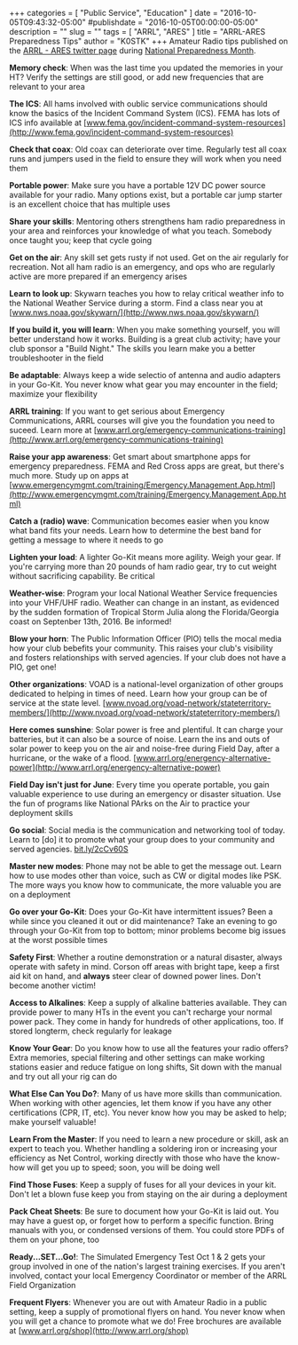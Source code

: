 +++
categories = [ "Public Service", "Education" ]
date = "2016-10-05T09:43:32-05:00"
#publishdate = "2016-10-05T00:00:00-05:00"
description = ""
slug = ""
tags = [ "ARRL", "ARES" ]
title = "ARRL-ARES Preparedness Tips"
author = "K0STK"
+++
Amateur Radio tips published on the
[ARRL - ARES twitter page](https://twitter.com/arrl_ares) during [National Preparedness
Month](https://duckduckgo.com/?q=national+preparedness+month&t=ffnt&ia=about).
<!--more-->
**Memory check**: When was the last time you updated the memories in
your HT? Verify the settings are still good, or add new frequencies that
are relevant to your area

**The ICS**: All hams involved with oublic service
communications should know the basics of the Incident
Command System (ICS). FEMA has lots of ICS info available at
[www.fema.gov/incident-command-system-resources](http://www.fema.gov/incident-command-system-resources)

**Check that coax**: Old coax can deteriorate over time. Regularly
test all coax runs and jumpers used in the field to ensure they will
work when you need them

**Portable power**: Make sure you have a portable 12V DC power
source available for your radio. Many options exist, but a portable car
jump starter is an excellent choice that has multiple uses

**Share your skills**: Mentoring others strengthens ham radio
preparedness in your area and reinforces your knowledge of what you
teach. Somebody once taught you; keep that cycle going

**Get on the air**: Any skill set gets rusty if not used. Get on the
air regularly for recreation. Not all ham radio is an emergency, and ops
who are regularly active are more prepared if an emergency arises

**Learn to look up**: Skywarn teaches you how to relay critical
weather info to the National Weather Service during a storm. Find a
class near you at
[www.nws.noaa.gov/skywarn/](http://www.nws.noaa.gov/skywarn/)

**If you build it, you will learn**: When you make something
yourself, you will better understand how it works. Building is a great
club activity; have your club sponsor a "Build Night." The skills you
learn make you a better troubleshooter in the field

**Be adaptable**: Always keep a wide selectio of antenna and audio
adapters in your Go-Kit. You never know what gear you may encounter in
the field; maximize your flexibility

**ARRL training**: If you want to get serious about Emergency
Communications, ARRL courses will give you the foundation you need to
suceed. Learn more at
[www.arrl.org/emergency-communications-training](http://www.arrl.org/emergency-communications-training)

**Raise your app awareness**: Get smart about smartphone
apps for emergency preparedness. FEMA and Red Cross apps
are great, but there's much more. Study up on apps at
[www.emergencymgmt.com/training/Emergency.Management.App.html](http://www.emergencymgmt.com/training/Emergency.Management.App.html)

**Catch a (radio) wave**: Communication becomes easier when you
know what band fits your needs. Learn how to determine the best band for
getting a message to where it needs to go

**Lighten your load**: A lighter Go-Kit means more agility. Weigh
your gear. If you're carrying more than 20 pounds of ham radio gear, try
to cut weight without sacrificing capability. Be critical

**Weather-wise**: Program your local National Weather Service
frequencies into your VHF/UHF radio. Weather can change in an instant,
as evidenced by the sudden formation of Tropical Storm Julia along the
Florida/Georgia coast on Septenber 13th, 2016. Be informed!

**Blow your horn**: The Public Information Officer (PIO) tells the
mocal media how your club bebefits your community. This raises your
club's visibility and fosters relationships with served agencies. If
your club does not have a PIO, get one!

**Other organizations**: VOAD is a national-level
organization of other groups dedicated to helping in times of
need. Learn how your group can be of service at the state level.
[www.nvoad.org/voad-network/stateterritory-members/](http://www.nvoad.org/voad-network/stateterritory-members/)

**Here comes sunshine**: Solar power is free and plentiful. It
can charge your batteries, but it can also be a source of noise.
Learn the ins and outs of solar power to keep you on the air and
noise-free during Field Day, after a hurricane, or the wake of a flood.
[www.arrl.org/energency-alternative-power](http://www.arrl.org/energency-alternative-power)

**Field Day isn't just for June**: Every time you operate portable,
you gain valuable experience to use during an emergency or disaster
situation. Use the fun of programs like National PArks on the Air to
practice your deployment skills

**Go social**: Social media is the communication and networking
tool of today. Learn to [do] it to promote what your group does to your
community and served agencies. [bit.ly/2cCv60S](http://bit.ly/2cCv60S)

**Master new modes**: Phone may not be able to get the message out.
Learn how to use modes other than voice, such as CW or digital modes
like PSK. The more ways you know how to communicate, the more valuable
you are on a deployment

**Go over your Go-Kit**: Does your Go-Kit have intermittent issues?
Been a while since you cleaned it out or did maintenance? Take an
evening to go through your Go-Kit from top to bottom; minor problems
become big issues at the worst possible times

**Safety First**: Whether a routine demonstration or a natural disaster,
always operate with safety in mind. Corson off areas with bright tape, keep a
first aid kit on hand, and **always** steer clear of downed power lines. Don't
become another victim!

**Access to Alkalines**: Keep a supply of alkaline batteries available.
They can provide power to many HTs in the event you can't recharge your normal
power pack. They come in handy for hundreds of other applications, too. If
stored longterm, check regularly for leakage

**Know Your Gear**: Do you know how to use all the features your radio
offers? Extra memories, special filtering and other settings can make working
stations easier and reduce fatigue on long shifts, Sit down with the manual
and try out all your rig can do

**What Else Can You Do?**: Many of us have more skills than
communication. When working with other agencies, let them know if you have any
other certifications (CPR, IT, etc). You never know how you may be asked to
help; make yourself valuable!

**Learn From the Master**: If you need to learn a new procedure or skill,
ask an expert to teach you. Whether handling a soldering iron or increasing
your efficiency as Net Control, working directly with those who have the
know-how will get you up to speed; soon, you will be doing well

**Find Those Fuses**: Keep a supply of fuses for all your devices in your
kit. Don't let a blown fuse keep you from staying on the air during a
deployment

**Pack Cheat Sheets**: Be sure to document how your Go-Kit is laid out.
You may have a guest op, or forget how to perform a specific function. Bring
manuals with you, or condensed versions of them. You could store PDFs of them
on your phone, too

**Ready...SET...Go!**: The Simulated Emergency Test Oct 1 & 2 gets your
group involved in one of the nation's largest training exercises. If you
aren't involved, contact your local Emergency Coordinator or member of the
ARRL Field Organization

**Frequent Flyers**: Whenever you are out with Amateur Radio in a public
setting, keep a supply of promotional flyers on hand. You never know when you
will get a chance to promote what we do! Free brochures are available at
[www.arrl.org/shop](http://www.arrl.org/shop)

